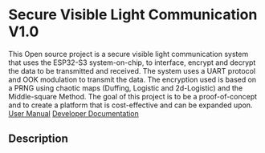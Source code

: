 # Secure Visible Light Communication V1.0
This Open source project is a secure visible light communication system that uses the ESP32-S3 system-on-chip, to interface, encrypt and decrypt the data to be transmitted and received. The system uses a UART protocol and OOK modulation to transmit the data. The encryption used is based on a PRNG using chaotic maps (Duffing, Logistic and 2d-Logistic) and the Middle-square Method. The goal of this project is to be a proof-of-concept and to create a platform that is cost-effective and can be expanded upon.  
[User Manual](https://ricardo2000y.github.io/Secure-VLC-User-Manual/)
[Developer Documentation](https://ricardo2000y.github.io/VLC-with-encryption-esp32/)
## Description

 